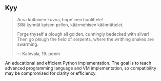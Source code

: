 ## Kyy

> Aura kultainen kuvoa, hope'inen huolittele!<br/>
> Sillä kynnät kyisen pellon, käärmehisen käännättelet.
>
> Forge thyself a plough all golden, cunningly bedecked with silver!<br/>
> Then go plough the field of serpents, where the writhing snakes are swarming.
>
> -- Kalevala, 19. poem

An educational and efficient Python implementation. The goal is to teach
advanced programming language and VM implementation, so compatibility may
be compromised for clarity or efficiency.
